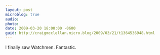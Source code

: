 ```yaml
---
layout: post
microblog: true
audio: 
photo: 
date: 2009-03-20 18:00:00 -0600
guid: http://craigmcclellan.micro.blog/2009/03/21/t1364536948.html
---
```

I finally saw Watchmen.  Fantastic.
